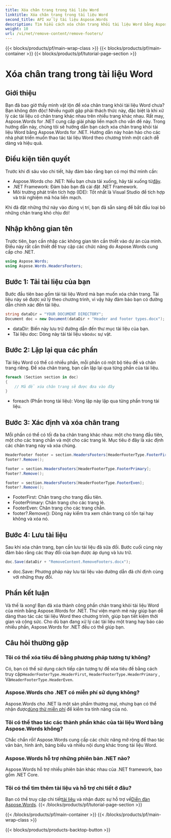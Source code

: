 ```yaml
---
title: Xóa chân trang trong tài liệu Word
linktitle: Xóa chân trang trong tài liệu Word
second_title: API xử lý tài liệu Aspose.Words
description: Tìm hiểu cách xóa chân trang khỏi tài liệu Word bằng Aspose.Words cho .NET với hướng dẫn từng bước toàn diện này.
weight: 10
url: /vi/net/remove-content/remove-footers/
---
```


{{< blocks/products/pf/main-wrap-class >}}
{{< blocks/products/pf/main-container >}}
{{< blocks/products/pf/tutorial-page-section >}}

# Xóa chân trang trong tài liệu Word

## Giới thiệu

Bạn đã bao giờ thấy mình vật lộn để xóa chân trang khỏi tài liệu Word chưa? Bạn không đơn độc! Nhiều người gặp phải thách thức này, đặc biệt là khi xử lý các tài liệu có chân trang khác nhau trên nhiều trang khác nhau. Rất may, Aspose.Words for .NET cung cấp giải pháp liền mạch cho vấn đề này. Trong hướng dẫn này, chúng tôi sẽ hướng dẫn bạn cách xóa chân trang khỏi tài liệu Word bằng Aspose.Words for .NET. Hướng dẫn này hoàn hảo cho các nhà phát triển muốn thao tác tài liệu Word theo chương trình một cách dễ dàng và hiệu quả.

## Điều kiện tiên quyết

Trước khi đi sâu vào chi tiết, hãy đảm bảo rằng bạn có mọi thứ mình cần:

- Aspose.Words cho .NET: Nếu bạn chưa tải xuống, hãy tải xuống từ[đây](https://releases.aspose.com/words/net/).
- .NET Framework: Đảm bảo bạn đã cài đặt .NET Framework.
- Môi trường phát triển tích hợp (IDE): Tốt nhất là Visual Studio để tích hợp và trải nghiệm mã hóa liền mạch.

Khi đã đặt những thứ này vào đúng vị trí, bạn đã sẵn sàng để bắt đầu loại bỏ những chân trang khó chịu đó!

## Nhập không gian tên

Trước tiên, bạn cần nhập các không gian tên cần thiết vào dự án của mình. Điều này rất cần thiết để truy cập các chức năng do Aspose.Words cung cấp cho .NET.

```csharp
using Aspose.Words;
using Aspose.Words.HeadersFooters;
```

## Bước 1: Tải tài liệu của bạn

Bước đầu tiên bao gồm tải tài liệu Word mà bạn muốn xóa chân trang. Tài liệu này sẽ được xử lý theo chương trình, vì vậy hãy đảm bảo bạn có đường dẫn chính xác đến tài liệu.

```csharp
string dataDir = "YOUR DOCUMENT DIRECTORY";
Document doc = new Document(dataDir + "Header and footer types.docx");
```

- dataDir: Biến này lưu trữ đường dẫn đến thư mục tài liệu của bạn.
-  Tài liệu doc: Dòng này tải tài liệu vào`doc` sự vật.

## Bước 2: Lặp lại qua các phần

Tài liệu Word có thể có nhiều phần, mỗi phần có một bộ tiêu đề và chân trang riêng. Để xóa chân trang, bạn cần lặp lại qua từng phần của tài liệu.

```csharp
foreach (Section section in doc)
{
    // Mã để xóa chân trang sẽ được đưa vào đây
}
```

- foreach (Phần trong tài liệu): Vòng lặp này lặp qua từng phần trong tài liệu.

## Bước 3: Xác định và xóa chân trang

Mỗi phần có thể có tối đa ba chân trang khác nhau: một cho trang đầu tiên, một cho các trang chẵn và một cho các trang lẻ. Mục tiêu ở đây là xác định các chân trang này và xóa chúng.

```csharp
HeaderFooter footer = section.HeadersFooters[HeaderFooterType.FooterFirst];
footer?.Remove();

footer = section.HeadersFooters[HeaderFooterType.FooterPrimary];
footer?.Remove();

footer = section.HeadersFooters[HeaderFooterType.FooterEven];
footer?.Remove();
```

- FooterFirst: Chân trang cho trang đầu tiên.
- FooterPrimary: Chân trang cho các trang lẻ.
- FooterEven: Chân trang cho các trang chẵn.
- footer?.Remove(): Dòng này kiểm tra xem chân trang có tồn tại hay không và xóa nó.

## Bước 4: Lưu tài liệu

Sau khi xóa chân trang, bạn cần lưu tài liệu đã sửa đổi. Bước cuối cùng này đảm bảo rằng các thay đổi của bạn được áp dụng và lưu trữ.

```csharp
doc.Save(dataDir + "RemoveContent.RemoveFooters.docx");
```

- doc.Save: Phương pháp này lưu tài liệu vào đường dẫn đã chỉ định cùng với những thay đổi.

## Phần kết luận

Và thế là xong! Bạn đã xóa thành công phần chân trang khỏi tài liệu Word của mình bằng Aspose.Words for .NET. Thư viện mạnh mẽ này giúp bạn dễ dàng thao tác các tài liệu Word theo chương trình, giúp bạn tiết kiệm thời gian và công sức. Cho dù bạn đang xử lý các tài liệu một trang hay báo cáo nhiều phần, Aspose.Words for .NET đều có thể giúp bạn.

## Câu hỏi thường gặp

### Tôi có thể xóa tiêu đề bằng phương pháp tương tự không?
 Có, bạn có thể sử dụng cách tiếp cận tương tự để xóa tiêu đề bằng cách truy cập`HeaderFooterType.HeaderFirst`, `HeaderFooterType.HeaderPrimary` , Và`HeaderFooterType.HeaderEven`.

### Aspose.Words cho .NET có miễn phí sử dụng không?
 Aspose.Words cho .NET là một sản phẩm thương mại, nhưng bạn có thể nhận được[dùng thử miễn phí](https://releases.aspose.com/) để kiểm tra tính năng của nó.

### Tôi có thể thao tác các thành phần khác của tài liệu Word bằng Aspose.Words không?
Chắc chắn rồi! Aspose.Words cung cấp các chức năng mở rộng để thao tác văn bản, hình ảnh, bảng biểu và nhiều nội dung khác trong tài liệu Word.

### Aspose.Words hỗ trợ những phiên bản .NET nào?
Aspose.Words hỗ trợ nhiều phiên bản khác nhau của .NET framework, bao gồm .NET Core.

### Tôi có thể tìm thêm tài liệu và hỗ trợ chi tiết ở đâu?
 Bạn có thể truy cập chi tiết[tài liệu](https://reference.aspose.com/words/net/) và nhận được sự hỗ trợ về[Diễn đàn Aspose.Words](https://forum.aspose.com/c/words/8).
{{< /blocks/products/pf/tutorial-page-section >}}

{{< /blocks/products/pf/main-container >}}
{{< /blocks/products/pf/main-wrap-class >}}

{{< blocks/products/products-backtop-button >}}
